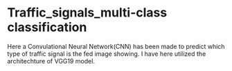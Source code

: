 # Traffic_signals_multi-class classification

Here a Convulational Neural Network(CNN) has been made to predict which type of traffic signal is the fed image showing. I have here utilized the architechture of VGG19 model. 
